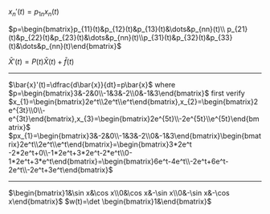 $x_{n}'(t)=p_{1n}x_{n}(t)$

$p=\begin{bmatrix}p_{11}(t)&p_{12}(t)&p_{13}(t)&\dots&p_{nn}(t)\\ p_{21}(t)&p_{22}(t)&p_{23}(t)&\dots&p_{nn}(t)\\p_{31}(t)&p_{32}(t)&p_{33}(t)&\dots&p_{nn}(t)\end{bmatrix}$

$\bar{X}'(t)=P(t)\bar{X}(t)+\bar{f}(t)$
___
$\bar{x}'(t)=\dfrac{d\bar{x}}{dt}=p\bar{x}$ where $p=\begin{bmatrix}3&-2&0\\-1&3&-2\\0&-1&3\end{bmatrix}$
first verify $x_{1}=\begin{bmatrix}2e^t\\2e^t\\e^t\end{bmatrix},x_{2}=\begin{bmatrix}2e^{3t}\\0\\-e^{3t}\end{bmatrix},x_{3}=\begin{bmatrix}2e^{5t}\\-2e^{5t}\\e^{5t}\end{bmatrix}$
$px_{1}=\begin{bmatrix}3&-2&0\\-1&3&-2\\0&-1&3\end{bmatrix}\begin{bmatrix}2e^t\\2e^t\\e^t\end{bmatrix}=\begin{bmatrix}3*2e^t -2*2e^t+0\\-1*2e^t+3*2e^t-2*e^t\\0-1*2e^t+3*e^t\end{bmatrix}=\begin{bmatrix}6e^t-4e^t\\-2e^t+6e^t-2e^t\\-2e^t+3e^t\end{bmatrix}$
___
$\begin{bmatrix}1&\sin x&\cos x\\0&\cos x&-\sin x\\0&-\sin x&-\cos x\end{bmatrix}$
$w(t)=\det \begin{bmatrix}1&\end{bmatrix}$